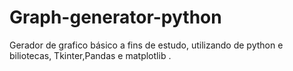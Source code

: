 # Graph-generator-python
Gerador de grafico básico a fins de estudo, utilizando de python e biliotecas, Tkinter,Pandas e matplotlib .
